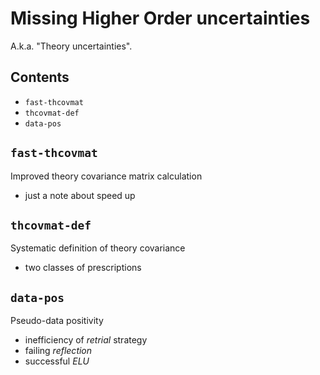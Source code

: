 # Missing Higher Order uncertainties

A.k.a. "Theory uncertainties".

## Contents

- `fast-thcovmat`
- `thcovmat-def`
- `data-pos`

## `fast-thcovmat`

Improved theory covariance matrix calculation

- just a note about speed up

## `thcovmat-def`

Systematic definition of theory covariance

- two classes of prescriptions

## `data-pos`

Pseudo-data positivity

- inefficiency of _retrial_ strategy
- failing _reflection_
- successful _ELU_
